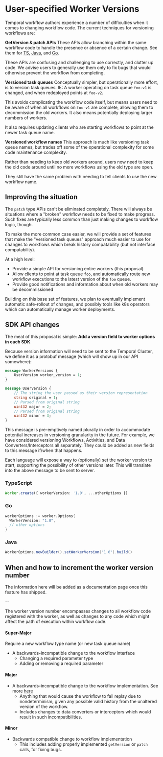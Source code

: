 # User-specified Worker Versions

Temporal workflow authors experience a number of difficulties when it comes to
changing workflow code. The current techniques for versioning workflows are:

**GetVersion & patch APIs**
These APIs allow branching within the same workflow code to handle the presence
or absence of a certain change. See them for [TS](https://docs.temporal.io/docs/typescript/patching#typescript-sdk-patching-api), [Java](https://docs.temporal.io/docs/java/versioning/), and [Go](https://docs.temporal.io/docs/go/versioning/).

These APIs are confusing and challenging to use correctly, and clutter up code.
We advise users to generally use them only to fix bugs that would otherwise prevent
the workflow from completing.

**Versioned task queues**
Conceptually simpler, but operationally more effort, is to version task queues.
IE: A worker operating on task queue `foo-v1` is changed, and when redeployed
points at `foo-v2`.

This avoids complicating the workflow code itself, but means users need to be
aware of when all workflows on `foo-v1` are complete, allowing them to decommission
the old workers. It also means potentially deploying larger numbers of workers.

It also requires updating clients who are starting workflows to point at the
newer task queue name.

**Versioned workflow names**
This approach is much like versioning task queue names, but trades off some of
the operational complexity for some code maintenance complexity.

Rather than needing to keep old workers around, users now need to keep the
old code around until no more workflows using the old type are open.

They still have the same problem with needing to tell clients to use the new
workflow name.

## Improving the situation

The `patch` type APIs can't be eliminated completely. There will always be 
situations where a "broken" workflow needs to be fixed to make progress. Such
fixes are typically less common than just making changes to workflow logic, though.

To make the more common case easier, we will provide a set of features that
make the "versioned task queues" approach much easier to use for changes to
workflows which break history compatability (but not interface compatability).

At a high level:
* Provide a simple API for versioning entire workers (this proposal)
* Allow clients to point at task queue `foo`, and automatically route new workflow executions
  to the latest version of the `foo` queue.
* Provide good notifications and information about when old workers may be
  decommissioned

Building on this base set of features, we plan to eventually implement
automatic safe-rollout of changes, and possibly tools like k8s operators
which can automatically manage worker deployments.

## SDK API changes

The meat of this proposal is simple:
**Add a version field to worker options in each SDK**

Because version information will need to be sent to the Temporal Cluster,
we define it as a protobuf message (which will show up in our API somewhere):
```protobuf
message WorkerVersions {
    UserVersion worker_version = 1;
}

message UserVersion {
    // The string the user passed as their version representation
    string original = 1;
    // Parsed from original string
    uint32 major = 2;
    // Parsed from original string
    uint32 minor = 3;
}
```

This message is pre-emptively named plurally in order to accommodate potential
increases in versioning granularity in the future. For example, we have considered
versioning Workflows, Activities, and Data Converters/Interceptors all separately.
They could be added as new fields to this message if/when that happens.

Each language will expose a way to (optionally) set the worker version to 
start, supporting the possibility of other versions later. This will translate 
into the above message to be sent to server.

### TypeScript

```typescript
Worker.create({ workerVersion: '1.0', ...otherOptions })
```

### Go

```go
workerOptions := worker.Options{
  WorkerVersion: "1.0",
  // other options
}
```

### Java

```java
WorkerOptions.newBuilder().setWorkerVersion("1.0").build()
```

## When and how to increment the worker version number

The information here will be added as a documentation page once this feature
has shipped.

--

The worker version number encompasses changes to all workflow code registered
with the worker, as well as changes to any code which might affect the path
of execution within workflow code.

#### Super-Major
Require a new workflow type name (or new task queue name)

- A backwards-incompatible change to the workflow interface
    - Changing a required parameter type
    - Adding or removing a required parameter


#### Major

- A backwards-incompatible change to the workflow implementation. See more [here](https://docs.temporal.io/docs/concepts/what-is-a-workflow-definition/#deterministic-constraints)
    - Anything that would cause the workflow to fail replay due to nondeterminism, given any possible valid history from the unaltered version of the workflow. 
    - Includes changes to data converters or interceptors which would result in such incompatibilities.

#### Minor

- Backwards compatible change to workflow implementation
    - This includes adding properly implemented `getVersion` or `patch` calls, for fixing bugs.
